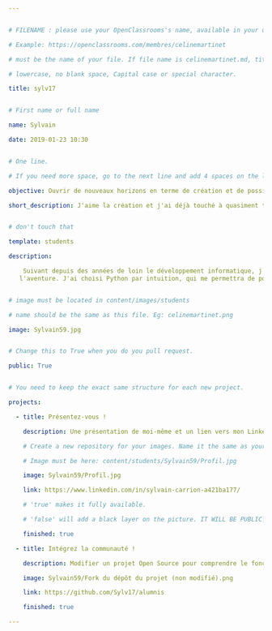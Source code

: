 ```yaml
---


# FILENAME : please use your OpenClassrooms's name, available in your url.

# Example: https://openclassrooms.com/membres/celinemartinet

# must be the name of your file. If file name is celinemartinet.md, title is celinemartinet.

# lowercase, no blank space, Capital case or special character.

title: sylv17 


# First name or full name

name: Sylvain

date: 2019-01-23 10:30


# One line.

# If you need more space, go to the next line and add 4 spaces on the left, as in 'description'.

objective: Ouvrir de nouveaux horizons en terme de création et de possibilités créatives.

short_description: J'aime la création et j'ai déjà touché à quasiment tous les domaines (vidéos,audio, affiches, radio) mais jamais encore les applications.


# don't touch that

template: students

description:

    Suivant depuis des années de loin le développement informatique, j'ai enfin décidé d'ouvrir la porte et de me lancer dans 
   l'aventure. J'ai choisi Python par intuition, qui me permettra de pouvoir développer des applications utiles.


# image must be located in content/images/students

# name should be the same as this file. Eg: celinemartinet.png

image: Sylvain59.jpg


# Change this to True when you do you pull request.

public: True


# You need to keep the exact same structure for each new project.

projects:

  - title: Présentez-vous !

    description: Une présentation de moi-même et un lien vers mon LinkedIn.

    # Create a new repository for your images. Name it the same as your nickname and profile picture.

    # Image must be here: content/students/Sylvain59/Profil.jpg

    image: Sylvain59/Profil.jpg

    link: https://www.linkedin.com/in/sylvain-carrion-a421ba177/ 

    # 'true' makes it fully available.

    # 'false' will add a black layer on the picture. IT WILL BE PUBLIC!

    finished: true

  - title: Intégrez la communauté !

    description: Modifier un projet Open Source pour comprendre le fonctionnement de Git, de Github et des pull requests. 

    image: Sylvain59/Fork du dépôt du projet (non modifié).png

    link: https://github.com/Sylv17/alumnis

    finished: true

---
```

